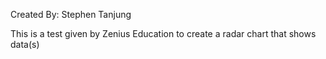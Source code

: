 Created By: Stephen Tanjung

This is a test given by Zenius Education to create a radar chart that shows data(s)